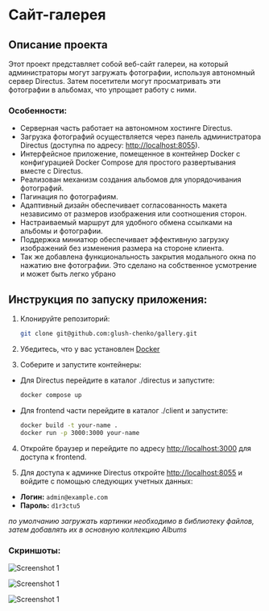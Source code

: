 # Сайт-галерея

## Описание проекта
Этот проект представляет собой веб-сайт галереи, на который администраторы могут загружать фотографии, используя автономный сервер Directus. 
Затем посетители могут просматривать эти фотографии в альбомах, что упрощает работу с ними.

### Особенности:
- Серверная часть работает на автономном хостинге Directus.
- Загрузка фотографий осуществляется через панель администратора Directus (доступна по адресу: [http://localhost:8055](http://localhost:8055)).
- Интерфейсное приложение, помещенное в контейнер Docker с конфигурацией Docker Compose для простого развертывания вместе с Directus.
- Реализован механизм создания альбомов для упорядочивания фотографий.
- Пагинация по фотографиям.
- Адаптивный дизайн обеспечивает согласованность макета независимо от размеров изображения или соотношения сторон.
- Настраиваемый маршрут для удобного обмена ссылками на альбомы и фотографии.
- Поддержка миниатюр обеспечивает эффективную загрузку изображений без изменения размера на стороне клиента.
- Так же добавлена функциональность закрытия модального окна по нажатию вне фотографии. Это сделано на собственное усмотрение и может быть легко убрано

## Инструкция по запуску приложения:

1. Клонируйте репозиторий:
   ```bash
   git clone git@github.com:glush-chenko/gallery.git

2. Убедитесь, что у вас установлен [Docker](https://docs.docker.com/get-docker/)

3. Соберите и запустите контейнеры:
- Для Directus перейдите в каталог ./directus и запустите:
   ```bash
   docker compose up 
  
- Для frontend части перейдите в каталог ./client и запустите:
   ```bash
   docker build -t your-name . 
   docker run -p 3000:3000 your-name
  
4. Откройте браузер и перейдите по адресу [http://localhost:3000](http://localhost:3000) для доступа к frontend.

5. Для доступа к админке Directus откройте [http://localhost:8055](http://localhost:8055) и войдите с помощью следующих учетных данных:

- **Логин:** `admin@example.com`
- **Пароль:** `d1r3ctu5`

*по умолчанию загружать картинки необходимо в библиотеку файлов, затем добавлять их в основную коллекцию Albums*

### Скриншоты:

![Screenshot 1](screenshots/Screenshot_albums.png)

![Screenshot 1](screenshots/Screenshot_album.png)

![Screenshot 1](screenshots/Screenshot_modal.png)
